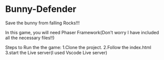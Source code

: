 # Bunny-Defender
Save the bunny from falling Rocks!!!

In this game, you will need Phaser Framework(Don't worry I have included all the necessary files!!)

Steps to Run the the game:
1.Clone the project.
2.Follow the index.html
3.start the Live server(I used Vscode Live server)
